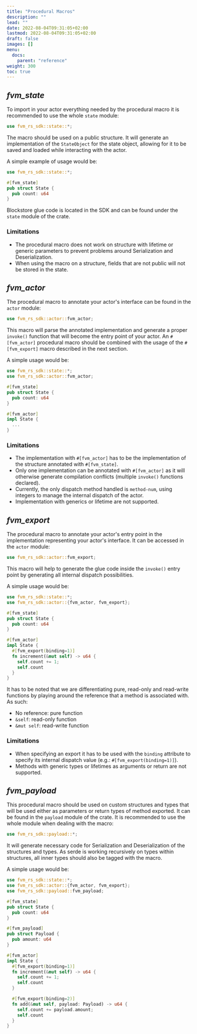 ```yaml
---
title: "Procedural Macros"
description: ""
lead: ""
date: 2022-08-04T09:31:05+02:00
lastmod: 2022-08-04T09:31:05+02:00
draft: false
images: []
menu:
  docs:
    parent: "reference"
weight: 300
toc: true
---
```


## _fvm_state_

To import in your actor everything needed by the procedural macro it is recommended to use the whole
`state` module:

```rust
use fvm_rs_sdk::state::*;
```

The macro should be used on a public structure. It will generate an implementation of the `StateObject`
for the state object, allowing for it to be saved and loaded while interacting with the actor.

A simple example of usage would be:
```rust
use fvm_rs_sdk::state::*;

#[fvm_state]
pub struct State {
  pub count: u64
}
```

Blockstore glue code is located in the SDK and can be found under the `state` module of the crate.


### Limitations

- The procedural macro does not work on structure with lifetime or generic parameters to prevent problems around Serialization
  and Deserialization.
- When using the macro on a structure, fields that are not public will not be stored in the state.

## _fvm_actor_

The procedural macro to annotate your actor's interface can be found in the `actor` module:

```rust
use fvm_rs_sdk::actor::fvm_actor;
```

This macro will parse the annotated implementation and generate a proper `invoke()` function that will become the
entry point of your actor. An `#[fvm_actor]` procedural macro should be combined with the usage of the
`#[fvm_export]` macro described in the next section.

A simple usage would be:
```rust
use fvm_rs_sdk::state::*;
use fvm_rs_sdk::actor::fvm_actor;

#[fvm_state]
pub struct State {
  pub count: u64
}

#[fvm_actor]
impl State {
  ...
}
```

### Limitations

- The implementation with `#[fvm_actor]` has to be the implementation of the structure annotated
with `#[fvm_state]`.
- Only one implementation can be annotated with `#[fvm_actor]` as it will otherwise generate
compilation conflicts (multiple `invoke()` functions declared).
- Currently, the only dispatch method handled is `method-num`, using integers to manage the internal
dispatch of the actor.
- Implementation with generics or lifetime are not supported.

## _fvm_export_

The procedural macro to annotate your actor's entry point in the implementation representing your actor's interface. It
can be accessed in the `actor` module:

```rust
use fvm_rs_sdk::actor::fvm_export;
```

This macro will help to generate the glue code inside the `invoke()` entry point by generating all
internal dispatch possibilities.

A simple usage would be:
```rust
use fvm_rs_sdk::state::*;
use fvm_rs_sdk::actor::{fvm_actor, fvm_export};

#[fvm_state]
pub struct State {
  pub count: u64
}

#[fvm_actor]
impl State {
  #[fvm_export(binding=1)]
  fn increment(&mut self) -> u64 {
    self.count += 1;
    self.count
  }
}
```

It has to be noted that we are differentiating pure, read-only and read-write functions by playing
around the reference that a method is associated with. As such:
- No reference: pure function
- `&self`: read-only function
- `&mut self`: read-write function

### Limitations

- When specifying an export it has to be used with the `binding` attribute to specify its internal
dispatch value (e.g.: `#[fvm_export(binding=1)]`).
- Methods with generic types or lifetimes as arguments or return are not supported.

## _fvm_payload_

This procedural macro should be used on custom structures and types that will be used either as
parameters or return types of method exported. It can be found in the `payload` module of the crate.
It is recommended to use the whole module when dealing with the macro:
```rust
use fvm_rs_sdk::payload::*;
```

It will generate necessary code for Serialization and Deserialization of the structures and types. As
serde is working recursively on types within structures, all inner types should also be tagged with
the macro.

A simple usage would be:
```rust
use fvm_rs_sdk::state::*;
use fvm_rs_sdk::actor::{fvm_actor, fvm_export};
use fvm_rs_sdk::payload::fvm_payload;

#[fvm_state]
pub struct State {
  pub count: u64
}

#[fvm_payload]
pub struct Payload {
  pub amount: u64
}

#[fvm_actor]
impl State {
  #[fvm_export(binding=1)]
  fn increment(&mut self) -> u64 {
    self.count += 1;
    self.count
  }

  #[fvm_export(binding=2)]
  fn add(&mut self, payload: Payload) -> u64 {
    self.count += payload.amount;
    self.count
  }
}
```
